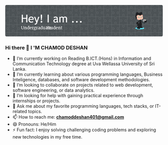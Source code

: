 
![Header](./bannerr.png)

### Hi there 👋 I 'M CHAMOD DESHAN 


- 🔭 I’m currently working on Reading B.ICT.(Hons) in Information and Communication Technology degree at Uva Wellassa University of Sri Lanka.
- 🌱 I’m currently learning about various programming languages, Business Inteligence, databases, and software development methodologies.
- 👯 I’m looking to collaborate on projects related to web development, software engineering, or data analytics.
- 🤔 I’m looking for help with gaining practical experience through internships or projects.
- 💬 Ask me about my favorite programming languages, tech stacks, or IT-related topics.
- 📫 How to reach me: **chamoddeshan401@gmail.com**
- 😄 Pronouns: He/Him
- ⚡ Fun fact: I enjoy solving challenging coding problems and exploring new technologies in my free time.

